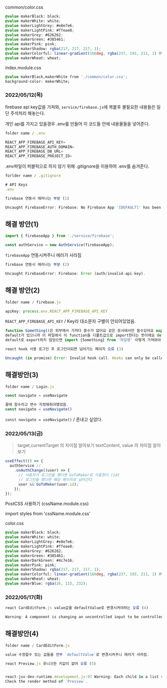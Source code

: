 common/color.css

```css
@value makerBlack: black;
@value makerWhite: white;
@value makerLightGrey: #e8e7e6;
@value makerLightPink: #ffeae8;
@value makerGrey: #626262;
@value makerGreen: #385461;
@value makerPink: pink;
@value makerShadow: rgba(217, 217, 217, 1);
@value makerColorful: linear-gradient(166deg, rgba(237, 193, 211, 1) 0%, rgba(212, 149, 161, 1) 60%, rgba(162, 63, 63, 1) 100%, rgba(127, 188, 242, 1) 100%);
@value makerWheat: wheat;
```

index.module.css

```css
@value makerBlack,makerWhite from './common/color.css';
background-color: makerWhite;
```

### 2022/05/12(목)

firebase api key값을 가져와, `service/firebase.js`에 복붙후 불필요한 내용들은 일단 주석처리 해놓는다.

개인 api를 가지고 있을경우 .env를 만들어 이 코드들 안에 내용물들을 넣어준다.

```javascript
folder name / .env

REACT_APP_FIREBASE_API_KEY=
REACT_APP_FIREBASE_AUTH_DOMAIN=
REACT_APP_FIREBASE_DB_URL=
REACT_APP_FIREBASE_PROJECT_ID=
```

.env파일이 퍼블릭으로 하지 않기 위해 .gitignore을 이용하여 .env를 숨겨준다.

```javascript
forlder name / .gitignore

# API Keys
.env
```

```javascript
firebase 연동시 에러나는 부분 (1)

Uncaught FirebaseError: Firebase: No Firebase App '[DEFAULT]' has been created - call Firebase App.initializeApp() (app/no-app).

```

## 해결 방안(1)

```javascript
import { firebaseApp } from './service/firebase';

const authService = new AuthService(firebaseApp);
```

`firebaseApp` 연동시켜주니 에러가 사라짐

```javascript
firebase 연동시 에러나는 부분 (2)

Uncaught FirebaseError: Firebase: Error (auth/invalid-api-key).
```

## 해결 방안(2)

```javascript
folder name / firebase.js

apiKey: process.env.REACT_APP_FIREBASE_API_KEY
```

`REACT_APP_FIREBASE_API_KEY` / Key라 대소문자 구별이 안되어있었음.

```javascript
function Something()은 외부에서 가져다 쓸수가 없어요 같은 문서에서만 쓸수있어요 export default function Something() 은 export를 했으니까 외부에서 import해서 쓸수 있고
default가 있으니까 이 파일에서 이 function을 디폴트값으로 import한다는 뜻이에요 default로 export를 하면 불러올때 import Something from '파일명'이렇게 되고
default로 export하지 않았으면 import {Something} from '파일명' 이렇게 가져와야 되요
```

```javascript
react hook 사용 로그인 후 로그인이되면 넘어가는 페이지 오류 (3)

Uncaught (in promise) Error: Invalid hook call. Hooks can only be called inside of the body of a function component. This could happen for one of the following reasons: 1. You might have mismatching versions of React and the renderer (such as React DOM) 2. You might be breaking the Rules of Hooks 3. You might have more than one copy of React in the same app See https://reactjs.org/link/invalid-hook-call for tips about how to debug and fix this problem.
```

## 해결방안(3)

```javascript
folder name / Login.js

const navigate = useNavigate

꼴에 함수라고 변수 지정해줘야했었음.
const navigate = useNavigate()

```

`const navigate = useNavigate()` / 혼내고 싶었다.

### 2022/05/13(금)

> target,currentTarget 의 차이점 알아보기
> textContent, value 의 차이점 알아보기

```javascript
useEffect(() => {
  authService //
    .onAuthChange((user) => {
      // 사용자가 로그인을 했다면 GoToMaker로 이동한다 (id)
      // 로그인을 했다면 해당 페이지로 넘어간다
      user && GoToMaker(user.id);
    });
});
```

PostCSS 사용하기 (cssName.module.css)

import styles from 'cssName.module.css'

color.css

```css
@value makerBlack: black;
@value makerWhite: white;
@value makerLightGrey: #e8e7e6;
@value makerLightPink: #ffeae8;
@value makerGrey: #626262;
@value makerGreen: #385461;
@value makerDarkGreen: #4c7e16;
@value makerPink: pink;
@value makerShadow: rgba(217, 217, 217, 1);
@value makerColorful: linear-gradient(166deg, rgba(237, 193, 211, 1) 0%, rgba(212, 149, 161, 1) 60%, rgba(162, 63, 63, 1) 100%, rgba(127, 188, 242, 1) 100%);
@value makerWheat: wheat;
@value makerBlue: rgba(26, 115, 232);
```

### 2022/05/17(화)

```javascript
react CardEditForm.js value값을 defaultValue로 변경시켜야하는 오류 (4)

Warning: A component is changing an uncontrolled input to be controlled. This is likely caused by the value changing from undefined to a defined value, which should not happen. Decide between using a controlled or uncontrolled input element for the lifetime of the component. More info: https://reactjs.org/link/controlled-components

```

## 해결방안(4)

```javascript
folder name / CardEditForm.js

value 수정할수 있는 값들을 전부 `defaultValue`로 변경시켜주니 에러가 사라짐.

```

```javascript
react Preview.js 유니크한 키값이 없어 오류 (5)


react-jsx-dev-runtime.development.js:97 Warning: Each child in a list should have a unique "key" prop.
Check the render method of `Preview`.
```
